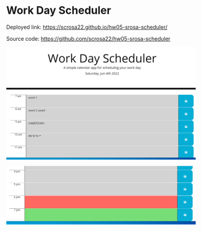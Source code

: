 # Work Day Scheduler 


Deployed link:
https://scrosa22.github.io/hw05-srosa-scheduler/

Source code:
https://github.com/scrosa22/hw05-srosa-scheduler


![site screenshots](./assets/images/Pic1.png "preview")

![color coded time blocks based on time of day](./assets/images/Pic2.png)
